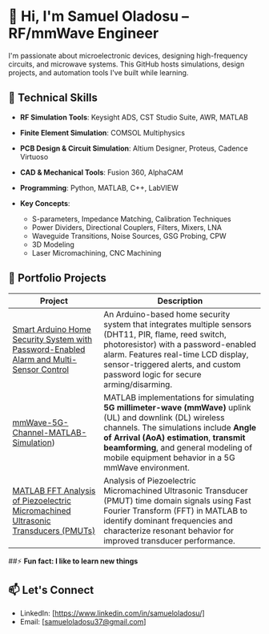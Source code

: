 # 👋 Hi, I'm Samuel Oladosu –  RF/mmWave Engineer

I'm passionate about microelectronic devices, designing high-frequency circuits, and microwave systems. This GitHub hosts simulations, design projects, and automation tools I've built while learning.

## 🔧 Technical Skills

- **RF Simulation Tools**: Keysight ADS, CST Studio Suite, AWR, MATLAB
- **Finite Element Simulation**: COMSOL Multiphysics
- **PCB Design & Circuit Simulation**: Altium Designer, Proteus, Cadence Virtuoso
- **CAD & Mechanical Tools**: Fusion 360, AlphaCAM
- **Programming**: Python, MATLAB, C++, LabVIEW

- **Key Concepts**: 
  - S-parameters, Impedance Matching, Calibration Techniques
  - Power Dividers, Directional Couplers, Filters, Mixers, LNA
  - Waveguide Transitions, Noise Sources, GSG Probing, CPW
  - 3D Modeling
  - Laser Micromachining, CNC Machining

## 📂 Portfolio Projects

| Project | Description |
|--------|-------------|
| [Smart Arduino Home Security System with Password-Enabled Alarm and Multi-Sensor Control](https://github.com/samueloladosu37/Arduino-project-on-Home-Security) | An Arduino-based home security system that integrates multiple sensors (DHT11, PIR, flame, reed switch, photoresistor) with a password-enabled alarm. Features real-time LCD display, sensor-triggered alerts, and custom password logic for secure arming/disarming. |
| [mmWave-5G-Channel-MATLAB-Simulation](https://github.com/samueloladosu37/mmWave-5G-Channel-MATLAB-Simulation)) | MATLAB implementations for simulating **5G millimeter-wave (mmWave)** uplink (UL) and downlink (DL) wireless channels. The simulations include **Angle of Arrival (AoA) estimation**, **transmit beamforming**, and general modeling of mobile equipment behavior in a 5G mmWave environment. |
| [MATLAB FFT Analysis of Piezoelectric Micromachined Ultrasonic Transducers (PMUTs)](https://github.com/samueloladosu37/Frequency-Analysis-of-PMUT-Signals-Using-FFT-in-MATLAB) | Analysis of Piezoelectric Micromachined Ultrasonic Transducer (PMUT) time domain signals using Fast Fourier Transform (FFT) in MATLAB to identify dominant frequencies and characterize resonant behavior for improved transducer performance. |


##⚡ **Fun fact: I like to learn new things**


## 📫 Let's Connect
- LinkedIn: [https://www.linkedin.com/in/samueloladosu/]
- Email: [samueloladosu37@gmail.com]

<!--
**samueloladosu37/samueloladosu37** is a ✨ _special_ ✨ repository because its `README.md` (this file) appears on your GitHub profile.

Here are some ideas to get you started:

- 🔭 I’m currently working on ...
- 🌱 I’m currently learning ...
- 👯 I’m looking to collaborate on ...
- 🤔 I’m looking for help with ...
- 💬 Ask me about ...
- 📫 How to reach me: ...
- 😄 Pronouns: ...
- ⚡ Fun fact: ...
-->
